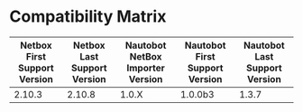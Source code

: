 # Compatibility Matrix

| Netbox First Support Version | Netbox Last Support Version | Nautobot NetBox Importer Version | Nautobot First Support Version | Nautobot Last Support Version |
| ---------------------------- | --------------------------- | -------------------------------- | ------------------------------ | ----------------------------- |
| 2.10.3                       | 2.10.8                      | 1.0.X                            | 1.0.0b3                        | 1.3.7                         |
